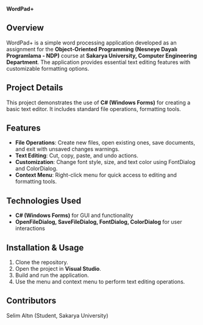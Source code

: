 **WordPad+**  

## Overview  
WordPad+ is a simple word processing application developed as an assignment for the **Object-Oriented Programming (Nesneye Dayalı Programlama - NDP)** course at **Sakarya University, Computer Engineering Department**. The application provides essential text editing features with customizable formatting options.  

## Project Details  
This project demonstrates the use of **C# (Windows Forms)** for creating a basic text editor. It includes standard file operations, formatting tools.

## Features  
- **File Operations**: Create new files, open existing ones, save documents, and exit with unsaved changes warnings.  
- **Text Editing**: Cut, copy, paste, and undo actions.  
- **Customization**: Change font style, size, and text color using FontDialog and ColorDialog.  
- **Context Menu**: Right-click menu for quick access to editing and formatting tools.  


## Technologies Used  
- **C# (Windows Forms)** for GUI and functionality  
- **OpenFileDialog, SaveFileDialog, FontDialog, ColorDialog** for user interactions  

## Installation & Usage  
1. Clone the repository.  
2. Open the project in **Visual Studio**.  
3. Build and run the application.  
4. Use the menu and context menu to perform text editing operations.  

## Contributors  
Selim Altın (Student, Sakarya University)
